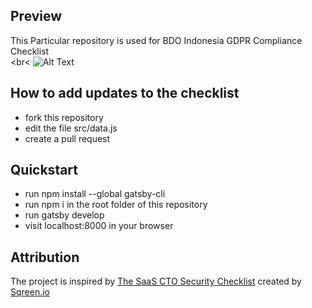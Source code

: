 ## Preview
This Particular repository is used for BDO Indonesia GDPR Compliance Checklist
<br><br<
![Alt Text](https://media.giphy.com/media/uj7QvfknkdpwuNZ71D/giphy.gif)

## How to add updates to the checklist

- fork this repository
- edit the file src/data.js
- create a pull request


## Quickstart

- run npm install --global gatsby-cli
- run npm i in the root folder of this repository
- run gatsby develop
- visit localhost:8000 in your browser

## Attribution

The project is inspired by [The SaaS CTO Security Checklist](https://cto-security-checklist.sqreen.io/) 
created by [Sqreen.io](https://www.sqreen.io/)



